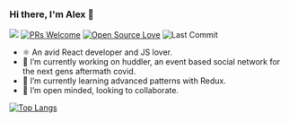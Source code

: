 ### Hi there, I'm Alex 👋

![](https://visitor-badge.glitch.me/badge?page_id=Lightglobe.Lightglobe)
[![PRs Welcome](https://img.shields.io/badge/PRs-welcome-brightgreen.svg?style=flat&logo=github)](https://github.com/Lightglobe)
[![Open Source Love](https://badges.frapsoft.com/os/v2/open-source.svg?v=103)](https://github.com/Lightglobe)
<img alt="Last Commit" src="https://img.shields.io/github/last-commit/Lightglobe/Lightglobe?logo=markdown&label=LAST+UPDATE&color=29bf12&style=flat">

- ⚛️ An avid React developer and JS lover.
- 🔭 I’m currently working on huddler, an event based social network for the next gens aftermath covid.
- 🌱 I’m currently learning advanced patterns with Redux.
- 👯 I’m open minded, looking to collaborate. 

[![Top Langs](https://github-readme-stats.vercel.app/api/top-langs/?username=Lightglobe&layout=compact)](https://github.com/Lightglobe/github-readme-stats)
